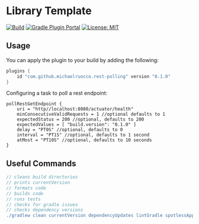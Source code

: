 # Library Template

[![Build](https://github.com/michaelruocco/rest-polling-plugin/workflows/pipeline/badge.svg)](https://github.com/michaelruocco/rest-polling-plugin/actions)
[![Gradle Plugin Portal](https://img.shields.io/maven-metadata/v/https/plugins.gradle.org/m2/com/github/michaelruocco/rest-polling/com.github.michaelruocco.rest-polling.gradle.plugin/maven-metadata.xml.svg?colorB=007ec6&label=gradle%20plugin)](https://plugins.gradle.org/plugin/com.github.michaelruocco.rest-polling)
[![License: MIT](https://img.shields.io/badge/License-MIT-yellow.svg)](https://opensource.org/licenses/MIT)

## Usage

You can apply the plugin to your build by adding the following:

```gradle
plugins {
    id "com.github.michaelruocco.rest-polling" version "0.1.0"
}
```

Configuring a task to poll a rest endpoint:

```
pollRestGetEndpoint {
    uri = "http//localhost:8080/actuator/health"
    minConsecutiveValidRequests = 1 //optional defaults to 1
    expectedStatus = 200 //optional, defaults to 200
    expectedValues = [ "build.version": "0.1.0" ]
    delay = "PT0S" //optional, defaults to 0
    interval = "PT1S" //optional, defaults to 1 second
    atMost = "PT10S" //optional, defaults to 10 seconds
}
```

## Useful Commands

```gradle
// cleans build directories
// prints currentVersion
// formats code
// builds code
// runs tests
// checks for gradle issues
// checks dependency versions
./gradlew clean currentVersion dependencyUpdates lintGradle spotlessApply build
```
